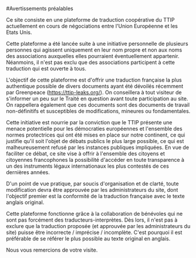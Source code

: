 #Avertissements préalables 


Ce site consiste en une plateforme de traduction coopérative du TTIP actuellement en cours de négociations entre l'Union Européenne et les Etats Unis. 

Cette plateforme a été lancée suite à une initiative personnelle de plusieurs personnes qui agissent uniquement en leur nom propre et non aux noms des associations auxquelles elles pourraient éventuellement appartenir. Néanmoins, il n'est pas exclu que des associations participent à cette traduction qui est ouverte à tous. 

L'objectif de cette plateforme est d'offrir une traduction française la plus authentique possible de divers documents ayant été dévoilés récemment par Greenpeace (https://ttip-leaks.org/). On conseillera à tout visiteur de s'informer un peu sur le Traité en question avant toute participation au site. On rappellera également que ces documents sont des documents de travail non-définitifs et susceptibles de modifications, mineures ou fondamentales. 

Cette initiative est nourrie par la conviction que le TTIP présente une menace potentielle pour les démocraties européennes et l'ensemble des normes protectrices qui ont été mises en place sur notre continent, ce qui justifie qu'il soit l'objet de débats publics le plus large possible, ce qui est malheureusement refusé par les instances publiques impliquées. En vue de faciliter ce débat, ce site vise à offrir à l'ensemble des citoyens et citoyennes francophones la possibilité d'accéder en toute transparence à un des instruments légaux internationaux les plus contestés de ces dernières années. 

D'un point de vue pratique, par soucis d'organisation et de clarté, toute modification devra être approuvée par les administrateurs du site, dont l'objectif premier est la conformité de la traduction française avec le texte anglais original. 

Cette plateforme fonctionne grâce à la collaboration de bénévoles qui ne sont pas forcément des traducteurs-interprètes. Dès lors, il n'est pas à exclure que la traduction proposée (et approuvée par les administrateurs du site) puisse être incorrecte / imprécise / incomplète. C'est pourquoi il est  préférable de se référer le plus possible au texte original en anglais. 

Nous vous remercions de votre visite. 

